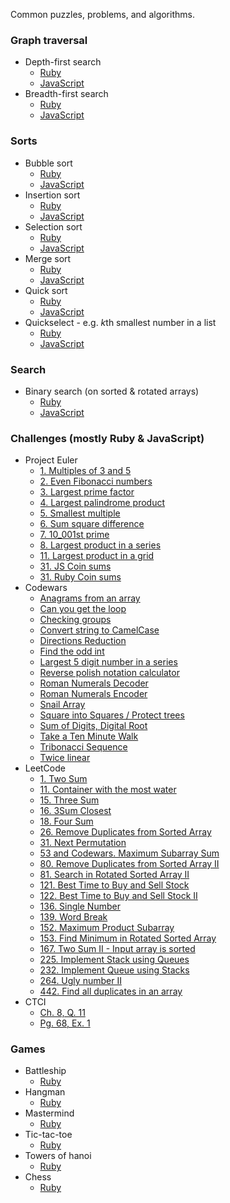 Common puzzles, problems, and algorithms.

### Graph traversal
  * Depth-first search
    * [Ruby](https://github.com/agarun/algorithms/blob/master/depth-first-search/depth-first-search.rb)
    * [JavaScript](https://github.com/agarun/algorithms/blob/master/depth-first-search/depth-first-search.js)
  * Breadth-first search
    * [Ruby](https://github.com/agarun/algorithms/blob/master/breadth-first-search/breadth-first-search.rb)
    * [JavaScript](https://github.com/agarun/algorithms/blob/master/breadth-first-search/breadth-first-search.js)

### Sorts
  * Bubble sort
    * [Ruby](https://github.com/agarun/algorithms/blob/master/bubble-sort/bubble-sort.rb)
    * [JavaScript](https://github.com/agarun/algorithms/blob/master/bubble-sort/bubble-sort.js)
  * Insertion sort
    * [Ruby](https://github.com/agarun/algorithms/blob/master/insertion-sort/insertion-sort.rb)
    * [JavaScript](https://github.com/agarun/algorithms/blob/master/insertion-sort/insertion-sort.js)
  * Selection sort
    * [Ruby](https://github.com/agarun/algorithms/blob/master/selection-sort/selection-sort.rb)
    * [JavaScript](https://github.com/agarun/algorithms/blob/master/selection-sort/selection-sort.js)
  * Merge sort
    * [Ruby](https://github.com/agarun/algorithms/blob/master/merge-sort/merge-sort.rb)
    * [JavaScript](https://github.com/agarun/algorithms/blob/master/merge-sort/merge-sort.js)
  * Quick sort
    * [Ruby](https://github.com/agarun/algorithms/blob/master/quick-sort/quick-sort.rb)
    * [JavaScript](https://github.com/agarun/algorithms/blob/master/quick-sort/quick-sort.js)
  * Quickselect - e.g. *k*th smallest number in a list
    * [Ruby](https://github.com/agarun/algorithms/blob/master/quickselect/quickselect.rb)
    * [JavaScript](https://github.com/agarun/algorithms/blob/master/quickselect/quickselect.js)

### Search
  * Binary search (on sorted & rotated arrays)
    * [Ruby](https://github.com/agarun/algorithms/blob/master/binary-search/binary-search.rb)
    * [JavaScript](https://github.com/agarun/algorithms/blob/master/binary-search/binary-search.js)

### Challenges (mostly Ruby & JavaScript)
  * Project Euler
    * [1. Multiples of 3 and 5](https://github.com/agarun/algorithms/blob/master/project-euler/Euler%201.%20Multiples%20of%203%20and%205.rb)
    * [2. Even Fibonacci numbers](https://github.com/agarun/algorithms/blob/master/project-euler/Euler%202.%20Even%20Fibonacci%20numbers.rb)
    * [3. Largest prime factor](https://github.com/agarun/algorithms/blob/master/project-euler/Euler%203.%20Largest%20prime%20factor.rb)
    * [4. Largest palindrome product](https://github.com/agarun/algorithms/blob/master/project-euler/Euler%204.%20Largest%20palindrome%20product.rb)
    * [5. Smallest multiple](https://github.com/agarun/algorithms/blob/master/project-euler/Euler%205.%20Smallest%20multiple.rb)
    * [6. Sum square difference](https://github.com/agarun/algorithms/blob/master/project-euler/Euler%206.%20Sum%20square%20difference.rb)
    * [7. 10_001st prime](https://github.com/agarun/algorithms/blob/master/project-euler/Euler%207.%2010_001st%20prime.rb)
    * [8. Largest product in a series](https://github.com/agarun/algorithms/blob/master/project-euler/Euler%208.%20Largest%20product%20in%20a%20series.rb)
    * [11. Largest product in a grid](https://github.com/agarun/algorithms/blob/master/project-euler/Euler%2011.%20Largest%20product%20in%20a%20grid.rb)
    * [31. JS Coin sums](https://github.com/agarun/algorithms/blob/master/project-euler/Euler%2031.%20Coin%20sums.js)
    * [31. Ruby Coin sums](https://github.com/agarun/algorithms/blob/master/project-euler/Euler%2031.%20Coin%20sums.rb)
  * Codewars
    * [Anagrams from an array](https://github.com/agarun/algorithms/blob/master/codewars/Codewars.%20Anagrams%20from%20an%20array.rb)  
    * [Can you get the loop](https://github.com/agarun/algorithms/blob/master/codewars/Codewars.%20Can%20you%20get%20the%20loop.rb)  
    * [Checking groups](https://github.com/agarun/algorithms/blob/master/codewars/Codewars.%20Checking%20groups.rb)  
    * [Convert string to CamelCase](https://github.com/agarun/algorithms/blob/master/codewars/Codewars.%20Convert%20string%20to%20CamelCase.rb)  
    * [Directions Reduction](https://github.com/agarun/algorithms/blob/master/codewars/Codewars.%20Directions%20Reduction.rb)  
    * [Find the odd int](https://github.com/agarun/algorithms/blob/master/codewars/Codewars.%20Find%20the%20odd%20int.js)  
    * [Largest 5 digit number in a series](https://github.com/agarun/algorithms/blob/master/codewars/Codewars.%20Largest%205%20digit%20number%20in%20a%20series.rb)  
    * [Reverse polish notation calculator](https://github.com/agarun/algorithms/blob/master/codewars/Codewars.%20Reverse%20polish%20notation%20calculator.rb)  
    * [Roman Numerals Decoder](https://github.com/agarun/algorithms/blob/master/codewars/Codewars.%20Roman%20Numerals%20Decoder.rb)  
    * [Roman Numerals Encoder](https://github.com/agarun/algorithms/blob/master/codewars/Codewars.%20Roman%20Numerals%20Encoder.rb)  
    * [Snail Array](https://github.com/agarun/algorithms/blob/master/codewars/Codewars.%20Snail%20Array.rb)  
    * [Square into Squares / Protect trees](https://github.com/agarun/algorithms/blob/master/codewars/Codewars.%20Square%20into%20Squares.%20Protect%20trees.rb)  
    * [Sum of Digits, Digital Root](https://github.com/agarun/algorithms/blob/master/codewars/Codewars.%20Sum%20of%20Digits%2C%20Digital%20Root.js)  
    * [Take a Ten Minute Walk](https://github.com/agarun/algorithms/blob/master/codewars/Codewars.%20Take%20a%20Ten%20Minute%20Walk.js)  
    * [Tribonacci Sequence](https://github.com/agarun/algorithms/blob/master/codewars/Codewars.%20Tribonacci%20Sequence.js)  
    * [Twice linear](https://github.com/agarun/algorithms/blob/master/codewars/Codewars.%20Twice%20linear.rb)  
  * LeetCode
    * [1. Two Sum](https://github.com/agarun/algorithms/blob/master/leetcode/Leetcode%201.%20Two%20Sum.rb)
    * [11. Container with the most water](https://github.com/agarun/algorithms/blob/master/leetcode/Leetcode%2011.%20Container%20with%20the%20most%20water.rb)
    * [15. Three Sum](https://github.com/agarun/algorithms/blob/master/leetcode/Leetcode%2015.%20Three%20Sum.rb)
    * [16. 3Sum Closest](https://github.com/agarun/algorithms/blob/master/leetcode/Leetcode%2016.%203Sum%20Closest.rb)
    * [18. Four Sum](https://github.com/agarun/algorithms/blob/master/leetcode/Leetcode%2018.%20Four%20Sum.rb)
    * [26. Remove Duplicates from Sorted Array](https://github.com/agarun/algorithms/blob/master/leetcode/Leetcode%2026.%20Remove%20Duplicates%20from%20Sorted%20Array.rb)
    * [31. Next Permutation](https://github.com/agarun/algorithms/blob/master/leetcode/Leetcode%2031.%20Next%20Permutation.rb)
    * [53 and Codewars. Maximum Subarray Sum](https://github.com/agarun/algorithms/blob/master/leetcode/Leetcode%2053%20and%20Codewars.%20Maximum%20Subarray%20Sum.rb)
    * [80. Remove Duplicates from Sorted Array II](https://github.com/agarun/algorithms/blob/master/leetcode/Leetcode%2080.%20Remove%20Duplicates%20from%20Sorted%20Array%20II.rb)
    * [81. Search in Rotated Sorted Array II](https://github.com/agarun/algorithms/blob/master/leetcode/Leetcode%2081.%20Search%20in%20Rotated%20Sorted%20Array%20II.rb)
    * [121. Best Time to Buy and Sell Stock](https://github.com/agarun/algorithms/blob/master/leetcode/Leetcode%20121.%20Best%20Time%20to%20Buy%20and%20Sell%20Stock.rb)
    * [122. Best Time to Buy and Sell Stock II](https://github.com/agarun/algorithms/blob/master/leetcode/Leetcode%20122.%20Best%20Time%20to%20Buy%20and%20Sell%20Stock%20II.rb)
    * [136. Single Number](https://github.com/agarun/algorithms/blob/master/leetcode/Leetcode%20136.%20Single%20Number.rb)
    * [139. Word Break](https://github.com/agarun/algorithms/blob/master/leetcode/Leetcode%20139.%20Word%20Break.rb)
    * [152. Maximum Product Subarray](https://github.com/agarun/algorithms/blob/master/leetcode/Leetcode%20152.%20Maximum%20Product%20Subarray.rb)
    * [153. Find Minimum in Rotated Sorted Array](https://github.com/agarun/algorithms/blob/master/leetcode/Leetcode%20153.%20Find%20Minimum%20in%20Rotated%20Sorted%20Array.rb)
    * [167. Two Sum II - Input array is sorted](https://github.com/agarun/algorithms/blob/master/leetcode/Leetcode%20167.%20Two%20Sum%20II%20-%20Input%20array%20is%20sorted.rb)
    * [225. Implement Stack using Queues](https://github.com/agarun/algorithms/blob/master/leetcode/Leetcode%20225.%20Implement%20Stack%20using%20Queues.rb)
    * [232. Implement Queue using Stacks](https://github.com/agarun/algorithms/blob/master/leetcode/Leetcode%20232.%20Implement%20Queue%20using%20Stacks.rb)
    * [264. Ugly number II](https://github.com/agarun/algorithms/blob/master/leetcode/Leetcode%20264.%20Ugly%20number%20II.rb)
    * [442. Find all duplicates in an array](https://github.com/agarun/algorithms/blob/master/leetcode/Leetcode%20442.%20Find%20all%20duplicates%20in%20an%20array.rb)
  * CTCI
    * [Ch. 8, Q. 11](https://github.com/agarun/algorithms/blob/master/cracking-the-coding-interview-6th/chapter8-question11.rb)
    * [Pg. 68, Ex. 1](https://github.com/agarun/algorithms/blob/master/cracking-the-coding-interview-6th/example-1-page-68.rb)

### Games
  * Battleship
    * [Ruby](https://github.com/agarun/algorithms/tree/master/games/battleship)
  * Hangman
    * [Ruby](https://github.com/agarun/algorithms/tree/master/games/hangman)
  * Mastermind
    * [Ruby](https://github.com/agarun/algorithms/tree/master/games/mastermind)
  * Tic-tac-toe
    * [Ruby](https://github.com/agarun/algorithms/tree/master/games/tic-tac-toe)
  * Towers of hanoi
    * [Ruby](https://github.com/agarun/algorithms/tree/master/games/towers-of-hanoi)
  * Chess
    * [Ruby](https://github.com/agarun/homeworks/tree/master/classwork/W2D2/chess)
